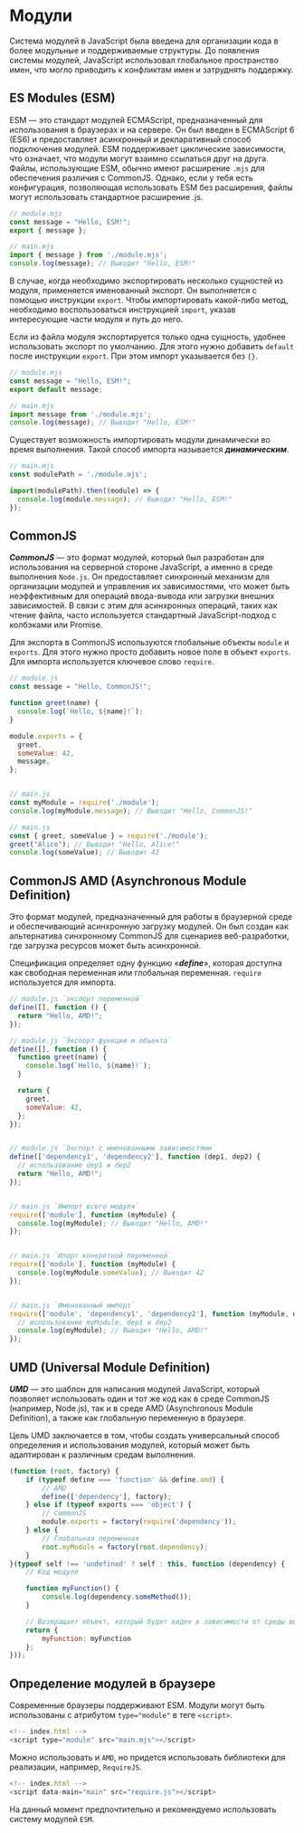 # Модули

Система модулей в JavaScript была введена для организации кода в более модульные и поддерживаемые структуры. До появления системы модулей, JavaScript использовал глобальное пространство имен, что могло приводить к конфликтам имен и затруднять поддержку.

## ES Modules (ESM)

ESM — это стандарт модулей ECMAScript, предназначенный для использования в браузерах и на сервере. Он был введен в ECMAScript 6 (ES6) и предоставляет асинхронный и декларативный способ подключения модулей.  ESM поддерживает циклические зависимости, что означает, что модули могут взаимно ссылаться друг на друга. Файлы, использующие ESM, обычно имеют расширение `.mjs` для обеспечения различия с CommonJS. Однако, если у тебя есть конфигурация, позволяющая использовать ESM без расширения, файлы могут использовать стандартное расширение .js.

```javascript
// module.mjs
const message = "Hello, ESM!";
export { message };

// main.mjs
import { message } from './module.mjs';
console.log(message); // Выводит "Hello, ESM!"

 ```

В случае, когда необходимо экспортировать несколько сущностей из модуля, применяется именованный экспорт. Он выполняется с помощью инструкции `export`. Чтобы импортировать какой-либо метод, необходимо воспользоваться инструкциeй `import`, указав интересующие части модуля и путь до него.

Если из файла модуля экспортируется только одна сущность, удобнее использовать экспорт по умолчанию. Для этого нужно добавить `default` после инструкции `export`. При этом импорт указывается без `{}`.

```javascript
// module.mjs
const message = "Hello, ESM!";
export default message;

// main.mjs
import message from './module.mjs';
console.log(message); // Выводит "Hello, ESM!"
 ```

Существует возможность импортировать модули динамически во время выполнения. Такой способ импорта называется **_динамическим_**.

```javascript
// main.mjs
const modulePath = './module.mjs';

import(modulePath).then((module) => {
  console.log(module.message); // Выводит "Hello, ESM!"
});

 ```

## CommonJS

**_CommonJS_** — это формат модулей, который был разработан для использования на серверной стороне JavaScript, а именно в среде выполнения `Node.js`. Он предоставляет синхронный механизм для организации модулей и управления их зависимостями, что может быть неэффективным для операций ввода-вывода или загрузки внешних зависимостей. В связи с этим для асинхронных операций, таких как чтение файла, часто используется стандартный JavaScript-подход с колбэками или Promise.

Для экспорта в CommonJS используются глобальные объекты `module` и `exports`. Для этого нужно просто добавить новое поле в объект `exports`. Для импорта используется ключевое слово `require`.

```javascript
// module.js
const message = "Hello, CommonJS!";

function greet(name) {
  console.log(`Hello, ${name}!`);
}

module.exports = {
  greet,
  someValue: 42,
  message,
};


// main.js
const myModule = require('./module');
console.log(myModule.message); // Выводит "Hello, CommonJS!"

// main.js
const { greet, someValue } = require('./module');
greet("Alice"); // Выводит "Hello, Alice!"
console.log(someValue); // Выводит 42

 ```

## CommonJS AMD (Asynchronous Module Definition)

Это формат модулей, предназначенный для работы в браузерной среде и обеспечивающий асинхронную загрузку модулей. Он был создан как альтернатива синхронному CommonJS для сценариев веб-разработки, где загрузка ресурсов может быть асинхронной.

Спецификация определяет одну функцию «**_define_**», которая доступна как свободная переменная или глобальная переменная. `require` используется для импорта.

```javascript
// module.js `экспорт переменной`
define([], function () {
  return "Hello, AMD!";
});

// module.js `Экспорт функции и объекта`
define([], function () {
  function greet(name) {
    console.log(`Hello, ${name}!`);
  }

  return {
    greet,
    someValue: 42,
  };
});


// module.js `Экспорт с именованными зависимостями`
define(['dependency1', 'dependency2'], function (dep1, dep2) {
  // использование dep1 и dep2
  return "Hello, AMD!";
});


// main.js `Импорт всего модуля`
require(['module'], function (myModule) {
  console.log(myModule); // Выводит "Hello, AMD!"
});


// main.js `Ипорт конкретной переменной`
require(['module'], function (myModule) {
  console.log(myModule.someValue); // Выводит 42
});


// main.js `Именованный импорт`
require(['module', 'dependency1', 'dependency2'], function (myModule, dep1, dep2) {
  // использование myModule, dep1 и dep2
  console.log(myModule); // Выводит "Hello, AMD!"
});


 ```

## UMD (Universal Module Definition)

**_UMD_** — это шаблон для написания модулей JavaScript, который позволяет использовать один и тот же код как в среде CommonJS (например, Node.js), так и в среде AMD (Asynchronous Module Definition), а также как глобальную переменную в браузере.

Цель UMD заключается в том, чтобы создать универсальный способ определения и использования модулей, который может быть адаптирован к различным средам выполнения.

```javascript
(function (root, factory) {
    if (typeof define === 'function' && define.amd) {
        // AMD
        define(['dependency'], factory);
    } else if (typeof exports === 'object') {
        // CommonJS
        module.exports = factory(require('dependency'));
    } else {
        // Глобальная переменная
        root.myModule = factory(root.dependency);
    }
}(typeof self !== 'undefined' ? self : this, function (dependency) {
    // Код модуля

    function myFunction() {
        console.log(dependency.someMethod());
    }

    // Возвращает объект, который будет виден в зависимости от среды выполнения
    return {
        myFunction: myFunction
    };
}));

```

## Определение модулей в браузере

Современные браузеры поддерживают ESM. Модули могут быть использованы с атрибутом  `type="module"` в теге `<script>`.

```javascript
<!-- index.html -->
<script type="module" src="main.mjs"></script>
```

Можно использовать и `AMD`, но придется использовать библиотеки для реализации, например, `RequireJS`.

```javascript
<!-- index.html -->
<script data-main="main" src="require.js"></script>

```

На данный момент предпочтительно и рекомендуемо использовать систему модулей `ESM`.
